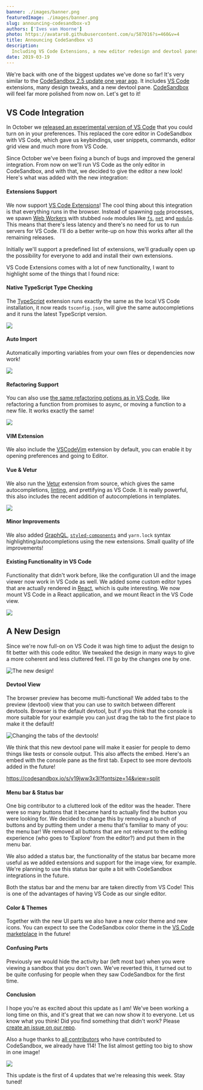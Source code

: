 ```yaml
---
banner: ./images/banner.png
featuredImage: ./images/banner.png
slug: announcing-codesandbox-v3
authors: ['Ives van Hoorne']
photo: https://avatars0.githubusercontent.com/u/587016?s=460&v=4
title: Announcing CodeSandbox v3
description:
  Including VS Code Extensions, a new editor redesign and devtool panes!
date: 2019-03-19
---
```


We're back with one of the biggest updates we've done so far! It's very similar
to the [CodeSandbox 2.5 update one year ago](/post/announcing-codesandbox-2-5).
It includes [VS Code](https://github.com/Microsoft/vscode) extensions, many
design tweaks, and a new devtool pane. [CodeSandbox](https://codesandbox.io)
will feel far more polished from now on. Let's get to it!

## VS Code Integration

In October we
[released an experimental version of VS Code](https://twitter.com/CompuIves/status/1052594462768148480)
that you could turn on in your preferences. This replaced the core editor in
CodeSandbox with VS Code, which gave us keybindings, user snippets, commands,
editor grid view and much more from VS Code.

Since October we've been fixing a bunch of bugs and improved the general
integration. From now on we'll run VS Code as the only editor in CodeSandbox,
and with that, we decided to give the editor a new look! Here's what was added
with the new integration:

#### Extensions Support

We now support
[VS Code Extensions](https://code.visualstudio.com/docs/editor/extension-gallery)!
The cool thing about this integration is that everything runs in the browser.
Instead of spawning [`node`](https://github.com/nodejs/node) processes, we spawn
[Web Workers](https://developer.mozilla.org/en-US/docs/Web/API/Web_Workers_API)
with stubbed `node` modules like
[`fs`](https://nodejs.org/api/fs.html#fs_file_system),
[`net`](https://nodejs.org/api/net.html#net_net) and
[`module`](https://nodejs.org/api/modules.html#modules_modules). This means that
there's less latency and there's no need for us to run servers for VS Code. I'll
do a better write-up on how this works after all the remaining releases.

Initially we'll support a predefined list of extensions, we'll gradually open up
the possibility for everyone to add and install their own extensions.

VS Code Extensions comes with a lot of new functionality, I want to highlight
some of the things that I found nice:

#### Native TypeScript Type Checking

The [TypeScript](https://github.com/Microsoft/TypeScript) extension runs exactly
the same as the local VS Code installation, it now reads `tsconfig.json`, will
give the same autocompletions and it runs the latest TypeScript version.

![](./images/0.gif)

#### Auto Import

Automatically importing variables from your own files or dependencies now work!

![](./images/1.gif)

#### Refactoring Support

You can also use
[the same refactoring options as in VS Code](https://code.visualstudio.com/docs/editor/refactoring),
like refactoring a function from promises to async, or moving a function to a
new file. It works exactly the same!

![](./images/2.gif)

#### VIM Extension

We also include the [VSCodeVim](https://github.com/VSCodeVim/Vim) extension by
default, you can enable it by opening preferences and going to Editor.

#### Vue & Vetur

We also run the [Vetur](https://github.com/vuejs/vetur) extension from source,
which gives the same autocompletions,
[linting](<https://en.wikipedia.org/wiki/Lint_(software)>), and prettifying as
VS Code. It is really powerful, this also includes the recent addition of
autocompletions in templates.

![](./images/3.gif)

#### Minor Improvements

We also added [GraphQL](https://graphql.org),
[`styled-components`](https://github.com/styled-components/styled-components)
and `yarn.lock` syntax highlighting/autocompletions using the new extensions.
Small quality of life improvements!

#### Existing Functionality in VS Code

Functionality that didn't work before, like the configuration UI and the image
viewer now work in VS Code as well. We added some custom editor types that are
actually rendered in [React](https://github.com/facebook/react), which is quite
interesting. We now mount VS Code in a React application, and we mount React in
the VS Code view.

![](./images/4.png)

## A New Design

Since we're now full-on on VS Code it was high time to adjust the design to fit
better with this code editor. We tweaked the design in many ways to give a more
coherent and less cluttered feel. I'll go by the changes one by one.

![The new design!](./images/5.png)

#### Devtool View

The browser preview has become multi-functional! We added tabs to the preview
(devtool) view that you can use to switch between different devtools. Browser is
the default devtool, but if you think that the console is more suitable for your
example you can just drag the tab to the first place to make it the default!

![Changing the tabs of the devtools!](./images/6.gif)

We think that this new devtool pane will make it easier for people to demo
things like tests or console output. This also affects the embed. Here's an
embed with the console pane as the first tab. Expect to see more devtools added
in the future!

https://codesandbox.io/s/v19jww3x3l?fontsize=14&view=split

#### Menu bar & Status bar

One big contributor to a cluttered look of the editor was the header. There were
so many buttons that it became hard to actually find the button you were looking
for. We decided to change this by removing a bunch of buttons and by putting
them under a menu that's familiar to many of you: the menu bar! We removed all
buttons that are not relevant to the editing experience (who goes to 'Explore'
from the editor?) and put them in the menu bar.

We also added a status bar, the functionality of the status bar became more
useful as we added extensions and support for the image view, for example. We're
planning to use this status bar quite a bit with CodeSandbox integrations in the
future.

Both the status bar and the menu bar are taken directly from VS Code! This is
one of the advantages of having VS Code as our single editor.

#### Color & Themes

Together with the new UI parts we also have a new color theme and new icons. You
can expect to see the CodeSandbox color theme in the
[VS Code marketplace](https://marketplace.visualstudio.com/vscode) in the
future!

#### Confusing Parts

Previously we would hide the activity bar (left most bar) when you were viewing
a sandbox that you don't own. We've reverted this, it turned out to be quite
confusing for people when they saw CodeSandbox for the first time.

#### Conclusion

I hope you're as excited about this update as I am! We've been working a long
time on this, and it's great that we can now show it to everyone. Let us know
what you think! Did you find something that didn't work? Please
[create an issue on our repo](https://github.com/codesandbox/codesandbox-client/issues/new/choose).

Also a huge thanks to
[all contributors](https://github.com/codesandbox/codesandbox-client/graphs/contributors)
who have contributed to CodeSandbox, we already have 114! The list almost
getting too big to show in one image!

![](./images/7.png)

This update is the first of 4 updates that we're releasing this week. Stay
tuned!
